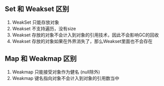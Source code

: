 ## Set 和 Weakset 区别
1. WeakSet 只能存放对象
2. Weakset 不支持遍历，没有size
3. Weakset 存放的对象不会计入到对象的引用技术，因此不会影响GC的回收
4. Weakset 存放的对象如果在外界消失了，那么Weakset里面也不会存在

## Map 和 Weakmap 区别
1. Weakmap 只能接受对象作为健名 (null除外)
2. Weakmap 键名指向对象不会计入到对象的引用数当中
